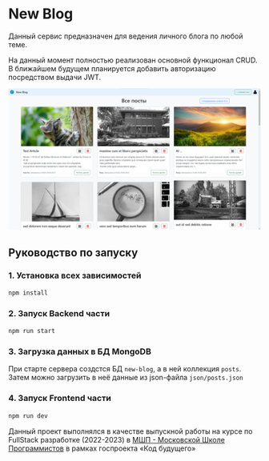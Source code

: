 # New Blog

Данный сервис предназначен для ведения личного блога по любой теме.

На данный момент полностью реализован основной функционал CRUD. В ближайшем будущем планируется добавить авторизацию посредством выдачи JWT.

![preview image](images/preview.png)

## Руководство по запуску

### 1. Установка всех зависимостей

```sh
npm install
```

### 2. Запуск Backend части

```sh
npm run start
```

### 3. Загрузка данных в БД MongoDB

При старте сервера создстся БД `new-blog`, а в ней коллекция `posts`. Затем можно загрузить в неё данные из json-файла `json/posts.json`

### 4. Запуск Frontend части

```sh
npm run dev
```

Данный проект выполнялся в качестве выпускной работы на курсе по FullStack разработке (2022-2023) в [МШП - Московской Школе Программистов](https://informatics.ru/) в рамках госпроекта «Код будущего»


<!-- ### Compile and Minify for Production

```sh
npm run build
``` -->
<!-- This project should help get you started developing with Vue 3 in Vite.

## Recommended IDE Setup

[VSCode](https://code.visualstudio.com/) + [Volar](https://marketplace.visualstudio.com/items?itemName=Vue.volar) (and disable Vetur) + [TypeScript Vue Plugin (Volar)](https://marketplace.visualstudio.com/items?itemName=Vue.vscode-typescript-vue-plugin).

## Customize configuration

See [Vite Configuration Reference](https://vitejs.dev/config/). -->
